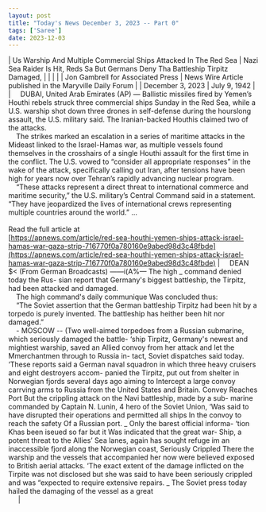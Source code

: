 ```yaml
---
layout: post
title: "Today's News December 3, 2023 -- Part 0"
tags: ['Saree']
date: 2023-12-03
---
```


| Us Warship And Multiple Commercial Ships Attacked In The Red Sea | Nazi Sea Raider Is Hit, Reds Sa   But Germans Deny Tha Battleship Tirpitz   Damaged,  |
|  |  |
| Jon Gambrell for Associated Press | News Wire Article published in the Maryville Daily Forum |
| December 3, 2023 | July 9, 1942 |
| &nbsp;&nbsp;&nbsp;&nbsp;DUBAI, United Arab Emirates (AP) — Ballistic missiles fired by Yemen’s Houthi rebels struck three commercial ships Sunday in the Red Sea, while a U.S. warship shot down three drones in self-defense during the hourslong assault, the U.S. military said. The Iranian-backed Houthis claimed two of the attacks.<br>&nbsp;&nbsp;&nbsp;&nbsp;The strikes marked an escalation in a series of maritime attacks in the Mideast linked to the Israel-Hamas war, as multiple vessels found themselves in the crosshairs of a single Houthi assault for the first time in the conflict. The U.S. vowed to “consider all appropriate responses” in the wake of the attack, specifically calling out Iran, after tensions have been high for years now over Tehran’s rapidly advancing nuclear program.<br>&nbsp;&nbsp;&nbsp;&nbsp;“These attacks represent a direct threat to international commerce and maritime security,” the U.S. military’s Central Command said in a statement. “They have jeopardized the lives of international crews representing multiple countries around the world.”  ...<br><br>Read the full article at<br>[https://apnews.com/article/red-sea-houthi-yemen-ships-attack-israel-hamas-war-gaza-strip-716770f0a780160e9abed98d3c48fbde](https://apnews.com/article/red-sea-houthi-yemen-ships-attack-israel-hamas-war-gaza-strip-716770f0a780160e9abed98d3c48fbde) | &nbsp;&nbsp;&nbsp;&nbsp;DEAN $< (From German Broadcasts) ——i(A%— The high _ command denied today the Rus- sian report that Germany's biggest battleship, the Tirpitz, had been attacked and damaged.<br>&nbsp;&nbsp;&nbsp;&nbsp;The high command's daily communique Was concluded thus:<br>&nbsp;&nbsp;&nbsp;&nbsp;“The Soviet assertion that the German battleship Tirpitz had been hit by a torpedo is purely invented. The battleship has   heither been hit nor damaged.”<br>&nbsp;&nbsp;&nbsp;&nbsp;- MOSCOW -- (Two well-aimed torpedoes from a Russian submarine, which seriously damaged the battle- ‘ship Tirpitz, Germany's newest and mightiest warship, saved an Allied convoy from her attack and let the Mmerchantmen through to Russia in- tact, Soviet dispatches said today.   ‘These reports said a German naval squadron in which three heavy cruisers and eight destroyers accom- panied the Tirpitz, put out from shelter in Norwegian fjords several days ago aiming to Intercept a large convoy carrving arms to Russia from the United States and Britain. Convey Reaches Port But the crippling attack on the Navi battleship, made by a sub- marine commanded by Captain N. Lunin, 4 hero of the Soviet Union, ‘Was said to have disrupted their operations and permitted all ships In the convoy to reach the safety Of a Russian port. _ Only the barest official informa- ‘tion Khas been iseued so far but it Was indicated that the great war- Ship, a potent threat to the Allies’ Sea lanes, again has sought refuge im an inaccessible fjord along the Norwegian coast,   Seriously Crippled There the warship and the vessels that accompanied her now were believed exposed to British aerial attacks. ‘The exact extent of the damage inflicted on the Tirpite was not disclosed but she was said to have been seriously crippled and was “expected to require extensive repairs. _ The Soviet press today hailed the damaging of the vessel as a great<br>&nbsp;&nbsp;&nbsp;&nbsp;     |